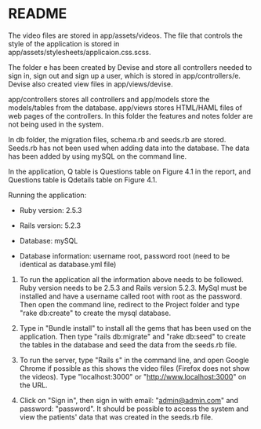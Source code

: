 # README

The video files are stored in app/assets/videos. The file that controls the style of the application is stored in app/assets/stylesheets/applicaion.css.scss.

The folder e has been created by Devise and store all controllers needed to sign in, sign out and sign up a user, which is stored in app/controllers/e. Devise also created view files in app/views/devise. 

app/controllers stores all controllers and app/models store the models/tables from the database. app/views stores HTML/HAML files of web pages of the controllers. In this folder the features and notes folder are not being used in the system.

In db folder, the migration files, schema.rb and seeds.rb are stored. Seeds.rb has not been used when adding data into the database. The data has been added by using mySQL on the command line. 

In the application, Q table is Questions table on Figure 4.1 in the report, and Questions table is Qdetails table on Figure 4.1. 



Running the application:

* Ruby version: 2.5.3

* Rails version: 5.2.3

* Database: mySQL

* Database information: username root, password root (need to be identical as database.yml file)

1. To run the application all the information above needs to be followed. Ruby version needs to be 2.5.3 and Rails version 5.2.3. MySql must be installed and have a username called root with root as the password. Then open the command line, redirect to the Project folder and type "rake db:create" to create the mysql database.

2. Type in "Bundle install" to install all the gems that has been used on the application. Then type "rails db:migrate" and "rake db:seed" to create the tables in the database and seed the data from the seeds.rb file.

3. To run the server, type "Rails s" in the command line, and open Google Chrome if possible as this shows the video files (Firefox does not show the videos). Type "localhost:3000" or "http://www.localhost:3000" on the URL.

4. Click on "Sign in", then sign in with email: "admin@admin.com" and password: "password". It should be possible to access the system and view the patients' data that was created in the seeds.rb file.





